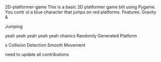     


 2D-platformer-game
This is a basic 2D platformer game 
bilt using Pygame. You contr
ol a blue 
character that jumps on red platforms.
Features: Gravity &amp;



Jumping


yeah yeah yeah yeah yeah
chanics Randomly Generated Platform


s Collision Detection  Smooth Movement





need  to update all contributions 



 